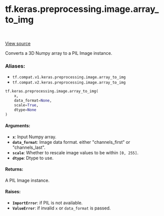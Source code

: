 <div itemscope itemtype="http://developers.google.com/ReferenceObject">
<meta itemprop="name" content="tf.keras.preprocessing.image.array_to_img" />
<meta itemprop="path" content="Stable" />
</div>

# tf.keras.preprocessing.image.array_to_img

<!-- Insert buttons -->

<table class="tfo-notebook-buttons tfo-api" align="left">
</table>

<a target="_blank" href="/code/stable/tensorflow/python/keras/preprocessing/image.py">View source</a>



<!-- Start diff -->
Converts a 3D Numpy array to a PIL Image instance.

### Aliases:

* `tf.compat.v1.keras.preprocessing.image.array_to_img`
* `tf.compat.v2.keras.preprocessing.image.array_to_img`


``` python
tf.keras.preprocessing.image.array_to_img(
    x,
    data_format=None,
    scale=True,
    dtype=None
)
```



<!-- Placeholder for "Used in" -->


#### Arguments:


* <b>`x`</b>: Input Numpy array.
* <b>`data_format`</b>: Image data format.
    either "channels_first" or "channels_last".
* <b>`scale`</b>: Whether to rescale image values
    to be within `[0, 255]`.
* <b>`dtype`</b>: Dtype to use.


#### Returns:

A PIL Image instance.



#### Raises:


* <b>`ImportError`</b>: if PIL is not available.
* <b>`ValueError`</b>: if invalid `x` or `data_format` is passed.